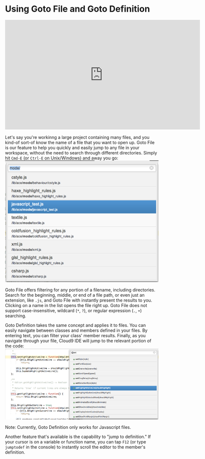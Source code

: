# Using Goto File and Goto Definition

<iframe width="640" height="360" src="https://www.youtube.com/embed/U5823J0kYLE" frameborder="0" allowfullscreen></iframe>

Let's say you're workinng a large project containing many files, and you kind-of sort-of know the name of a file that you want to open up. Goto File is our feature to help you quickly and easily jump to any file in your workspace, without the need to search through different directories. Simply hit `Cmd-E` (or `Ctrl-E` on Unix/Windows) and away you go:  
![Goto File Window](./resources/images/gotofile.png)


Goto File offers filtering for any portion of a filename, including directories. Search for the beginning, middle, or end of a file path, or even just an extension, like `.js`, and Goto File with instantly present the results to you. Clicking on a name in the list opens the file right up. Goto File does not support case-insensitive, wildcard (`*`, `?`), or regular expression (`.`, `+`) searching.

Goto Definition takes the same concept and applies it to files. You can easily navigate between classes and members defined in your files. By entering text, you can filter your class' member results. Finally, as you navigate through your file, Cloud9 IDE will jump to the relevant portion of the code:  
![Goto Definition Window](./resources/images/gotodefinition.png)


Note: Currently, Goto Definition only works for Javascript files.

Another feature that's available is the capability to "jump to definition." If your cursor is on a variable or function name, you can tap `F12` (or type `jumptodef` in the console) to instantly scroll the editor to the member's definition.